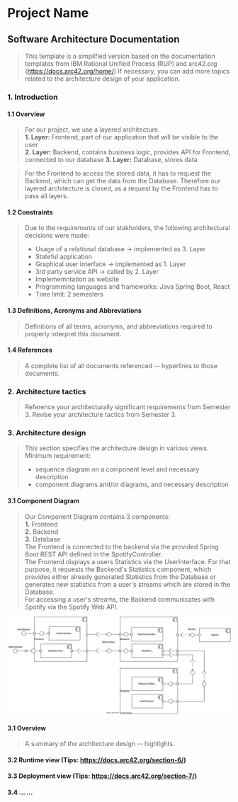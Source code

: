 # Project Name
## Software Architecture Documentation
> This template is a simplified version based on the documentation templates from IBM Rational Unified Process (RUP) and arc42.org (https://docs.arc42.org/home/)
> If necessary, you can add more topics related to the architecture design of your application.

### 1. Introduction
#### 1.1 Overview 

> For our project, we use a layered architecture.   
> **1. Layer:** Frontend, part of our application that will be visible to the user     
> **2. Layer:** Backend, contains business logic, provides API for Frontend, connected to our database
> **3. Layer:** Database, stores data

> For the Frontend to access the stored data, it has to request the Backend, which can get the data from the Database. Therefore our layered architecture is closed, as a request by the Frontend has to pass all layers.

#### 1.2 Constraints
> Due to the requirements of our stakholders, the following architectural decisions were made:
> - Usage of a relational database -> implemented as 3. Layer
> - Stateful application
> - Graphical user interface -> implemented as 1. Layer
> - 3rd party service API -> called by 2. Layer
> - Implememntation as website
> - Programming languages and frameworks: Java Spring Boot, React
> - Time limit: 2 semesters
#### 1.3 Definitions, Acronyms and Abbreviations
> Definitions of all terms, acronyms, and abbreviations required to properly interpret this document.
#### 1.4 References
> A complete list of all documents referenced -- hyperlinks to those documents.

### 2. Architecture tactics
> Reference your architecturally significant requirements from Semester 3.
> Revise your architecture tactics from Semester 3.

### 3. Architecture design
> This section specifies the architecture design in various views.
> Minimum requirement:
> - sequence diagram on a component level and necessary description
> - component diagrams and/or diagrams, and necessary description   

#### 3.1 Component Diagram
> Our Component Diagram contains 3 components:  
> **1.** Frontend   
> **2.** Backend    
> **3.** Database   
> The Frontend is connected to the backend via the provided Spring Boot REST API defined in the SpotifyController.     
> The Frontend displays a users Statistics via the UserInterface. For that purpose, it requests the Backend's Statistics component, which provides either already generated Statistics from the Database or generates new statistics from a user's streams which are stored in the Database.    
> For accessing a user's streams, the Backend communicates with Spotify via the Spotify Web API.

![Component Diagram](diagrams/UML_Component_Diagram.svg)

#### 3.1 Overview 
> A summary of the architecture design -- highlights.  

#### 3.2 Runtime view (Tips: https://docs.arc42.org/section-6/)

#### 3.3 Deployment view (Tips: https://docs.arc42.org/section-7/)

#### 3.4 ... ...

